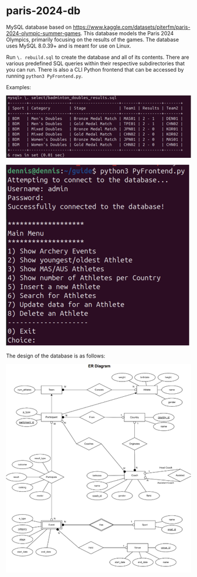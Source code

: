 # paris-2024-db
MySQL database based on https://www.kaggle.com/datasets/piterfm/paris-2024-olympic-summer-games. This database models the Paris 2024 Olympics, primarily focusing on the results of the games.
The database uses MySQL 8.0.39+ and is meant for use on Linux.

Run `\. rebuild.sql` to create the database and all of its contents. There are various predefined SQL queries within their respective subdirectories that you can run. There is also a CLI Python frontend that can be accessed by running `python3 PyFrontend.py`.

Examples:

![query example](docs/query_example.png)

![python frontend example](docs/frontend_example.png)

The design of the database is as follows:

![database ERD](docs/ERD.png)



